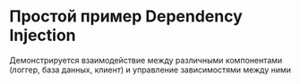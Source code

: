# Простой пример Dependency Injection
Демонстрируется взаимодействие между различными компонентами (логгер, база данных, клиент) и управление зависимостями между ними

